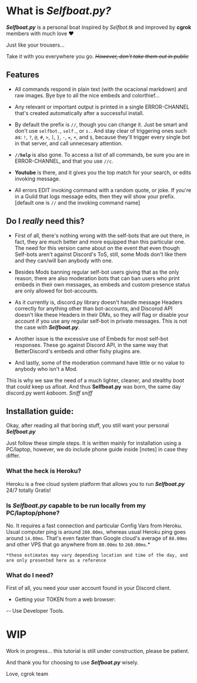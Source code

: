 # What is *Selfboat.py?*

***Selfboat.py*** is a personal boat inspired by *Selfbot.tk*
and improved by **cgrok** members with much love ❤

Just like your trousers...

Take it with you everywhere you go. *~~However, don't take them out in public~~*
 
## Features

- All commands respond in plain text (with the ocacional markdown) and raw images. Bye bye to all the nice embeds and colorthief...

- Any relevant or important output is printed in a single ERROR-CHANNEL that's created automatically after a successful install.

- By default the prefix is `//`, though you can change it. Just be smart and don't use `selfbot.`, `self.`, or `s.`. And stay clear of triggering ones such as: `!`, `?`, `@`, `#`, `>`, `]`, `}`, `-`, `=`, `+`, and `$`, because they'll trigger every single bot in that server, and call unnecesary attention.

- **`//help`** is also gone. To access a list of all commands, be sure you are in ERROR-CHANNEL, and that you use `//c`.

- **Youtube** is there, and it gives you the top match for your search, or edits invoking message.

- All errors EDIT invoking command with a random quote, or joke. If you're in a Guild that logs message edits, then they will show your prefix. [default one is `//` and the invoking command name]

## Do I *really* need this?

- First of all, there's nothing wrong with the self-bots that are out there, in fact, they are much better and more equipped than this particular one. The need for this version came about on the event that even though Self-bots aren't against Discord's ToS, still, some Mods don't like them and they can/will ban anybody with one.

- Besides Mods banning regular self-bot users giving that as the only reason, there are also moderation bots that can ban users who print embeds in their own messages, as embeds and custom presence status are only allowed for bot-accounts.

- As it currently is, discord.py library doesn't handle message Headers correctly for anything other than bot-accounts, and Discorod API doesn't like these Headers in their DMs, so they *will* flag or disable your account if you use any regular self-bot in private messages. This is not the case with ***Selfboat.py***.

- Another issue is the excessive use of Embeds for most self-bot responses. These go against Discord API, in the same way that BetterDiscord's embeds and other fishy plugins are.

- And lastly, some of the moderation command have little or no value to anybody who isn't a Mod.

This is why we saw the need of a much lighter, cleaner, and stealthy *boat* that could keep us afloat. And thus **Selfboat.py** was born, the same day discord.py went _kaboom_. *Sniff sniff*

## Installation guide:

Okay, after reading all that boring stuff, you still want your personal ***Selfboat.py***

Just follow these simple steps. It is written mainly for installation using a PC/laptop, however, we do include phone guide inside [notes] in case they differ.

### What the heck is Heroku?

Heroku is a free cloud system platform that allows you to run ***Selfboat.py*** 24/7 totally Gratis!

### Is ***Selfboat.py*** capable to be run locally from my PC/laptop/phone?

No. It requires a fast connection and particular Config Vars from Heroku. Usual computer ping is around `280.00ms`, whereas usual Heroku ping goes around `14.00ms`. That's even faster than Google cloud's average of `88.00ms` and other VPS that go anywhere from `80.00ms` to `260.00ms`.*

`*these estimates may vary depending location and time of the day, and are only presented here as a reference`

### What do I need?

First of all, you need your user account found in your Discord client.

- Getting your TOKEN from a web browser:

-- Use Developer Tools.

# WIP

Work in progress... this tutorial is still under construction, please be patient.

And thank you for choosing to use ***Selfboat.py*** wisely.

Love, cgrok team
